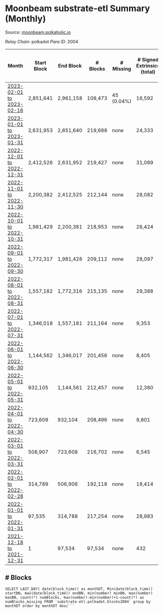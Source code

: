 # Moonbeam substrate-etl Summary (Monthly)

_Source_: [moonbeam.polkaholic.io](https://moonbeam.polkaholic.io)

*Relay Chain*: polkadot
*Para ID*: 2004



| Month | Start Block | End Block | # Blocks | # Missing | # Signed Extrinsics (total) | # Active Accounts (avg) | # Addresses with Balances (max) | Issues |
| ----- | ----------- | --------- | -------- | --------- | --------------------------- | ----------------------- | ------------------------------- | ------ |
| [2023-02-01 to 2023-02-16](/polkadot/2004-moonbeam/2023-02-28.md) | 2,851,641 | 2,961,158 | 109,473 | 45 (0.04%) | 16,592 | 153 | 2,245,953 | - | 
| [2023-01-01 to 2023-01-31](/polkadot/2004-moonbeam/2023-01-31.md) | 2,631,953 | 2,851,640 | 219,688 | none  | 24,333 | 179 | 1,924,889 | - | 
| [2022-12-01 to 2022-12-31](/polkadot/2004-moonbeam/2022-12-31.md) | 2,412,526 | 2,631,952 | 219,427 | none  | 31,089 | 138 | 1,576,832 | - | 
| [2022-11-01 to 2022-11-30](/polkadot/2004-moonbeam/2022-11-30.md) | 2,200,382 | 2,412,525 | 212,144 | none  | 28,082 | 128 | 1,293,897 | - | 
| [2022-10-01 to 2022-10-31](/polkadot/2004-moonbeam/2022-10-31.md) | 1,981,429 | 2,200,381 | 218,953 | none  | 26,424 | 113 | 890,652 | - | 
| [2022-09-01 to 2022-09-30](/polkadot/2004-moonbeam/2022-09-30.md) | 1,772,317 | 1,981,428 | 209,112 | none  | 28,097 | 109 | 310,060 | - | 
| [2022-08-01 to 2022-08-31](/polkadot/2004-moonbeam/2022-08-31.md) | 1,557,182 | 1,772,316 | 215,135 | none  | 29,388 | 79 | 298,593 | - | 
| [2022-07-01 to 2022-07-31](/polkadot/2004-moonbeam/2022-07-31.md) | 1,346,018 | 1,557,181 | 211,164 | none  | 9,353 | 62 | 280,960 | - | 
| [2022-06-01 to 2022-06-30](/polkadot/2004-moonbeam/2022-06-30.md) | 1,144,562 | 1,346,017 | 201,456 | none  | 8,405 | 54 | 256,064 | - | 
| [2022-05-01 to 2022-05-31](/polkadot/2004-moonbeam/2022-05-31.md) | 932,105 | 1,144,561 | 212,457 | none  | 12,380 | 50 | 238,948 | - | 
| [2022-04-01 to 2022-04-30](/polkadot/2004-moonbeam/2022-04-30.md) | 723,609 | 932,104 | 208,496 | none  | 9,801 | 64 | 226,560 | - | 
| [2022-03-01 to 2022-03-31](/polkadot/2004-moonbeam/2022-03-31.md) | 506,907 | 723,608 | 216,702 | none  | 6,545 | 58 | 207,152 | - | 
| [2022-02-01 to 2022-02-28](/polkadot/2004-moonbeam/2022-02-28.md) | 314,789 | 506,906 | 192,118 | none  | 18,414 | 192 | 189,626 | - | 
| [2022-01-01 to 2022-01-31](/polkadot/2004-moonbeam/2022-01-31.md) | 97,535 | 314,788 | 217,254 | none  | 28,983 | 313 | 141,321 | - | 
| [2021-12-18 to 2021-12-31](/polkadot/2004-moonbeam/2021-12-31.md) | 1 | 97,534 | 97,534 | none  | 432 | 9 | 169 | - | 

## # Blocks
```
SELECT LAST_DAY( date(block_time)) as monthDT, Min(date(block_time)) startBN, max(date(block_time)) endBN, min(number) minBN, max(number) maxBN, count(*) numBlocks, max(number)-min(number)+1-count(*) as numBlocks_missing FROM `substrate-etl.polkadot.blocks2004` group by monthDT order by monthDT desc```


